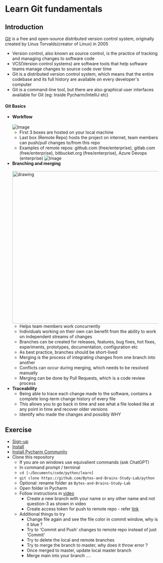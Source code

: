 # Learn Git fundamentals

## Introduction
[Git](https://en.wikipedia.org/wiki/Git) is a free and open-source distributed version control system, originally created by Linus Torvalds(creator of Linux) in 2005
- Version control, also known as source control, is the practice of tracking and managing changes to software code
- VCS(Version control systems) are software tools that help software teams manage changes to source code over time
- Git is a distributed version control system, which means that the entire codebase and its full history are available on every developer's computer
- Git is a command-line tool, but there are also graphical user interfaces available for Git (eg: Inside Pycharm/IntelliJ etc)

#### Git Basics
- **Workflow**<br><br>
  ![Image](https://cdn-media-1.freecodecamp.org/images/1*iL2J8k4ygQlg3xriKGimbQ.png)
  - First 3 boxes are hosted on your local machine
  - Last box (Remote Repo) hosts the project on internet, team members can push/pull changes to/from this repo
  - Examples of remote repos: github.com (free/enterprise), gitlab.com (free/enterprise), bitbucket.org (free/enterprise), Azure Devops (enterprise) 
  ![Image](https://images.javatpoint.com/tutorial/git/images/git-remote.png)
- **Branching and merging**<br><br>
  <img src="https://www.nobledesktop.com/image/gitresources/git-branches-merge.png" alt="drawing" style="width:500px;"/>
  - Helps team members work concurrently
  - Individuals working on their own can benefit from the ability to work on independent streams of changes
  - Branches can be created for releases, features, bug fixes, hot fixes, experiments, prototypes, documentation, configuration etc
  - As best practice, branches should be short-lived
  - Merging is the process of integrating changes from one branch into another
  - Conflicts can occur during merging, which needs to be resolved manually
  - Merging can be done by Pull Requests, which is a code review process
- **Traceability**
  - Being able to trace each change made to the software, contains a complete long-term change history of every file
  - This allows you to go back in time and see what a file looked like at any point in time and recover older versions
  - Identify who made the changes and possibly WHY

## Exercise
- [Sign-up](https://github.com/signup?source=form-home-signup)
- [Install](https://git-scm.com/book/en/v2/Getting-Started-Installing-Git)
- [Install Pycharm Community](https://www.jetbrains.com/pycharm/download/)
- Clone this repository 
  - If you are on windows use equivalient commands (ask ChatGPT)
  - In command prompt / terminal
  - `cd [~/Documents/code/python/learn]`
  - `git clone https://github.com/Bytes-and-Brains-Study-Lab/python`
  - Optional: rename folder as `Bytes-and-Brains-Study-Lab`
  - Open folder in Pycharm
  - Follow instructions in [video](https://youtu.be/6-VYUYWsnYA)
    - Create a new branch with your name or any other name and not question-3 as shown in video
    - Create access token for push to remote repo - refer [link](https://docs.catalyst.zoho.com/en/tutorials/githubbot/java/generate-personal-access-token/)
  - Additional things to try
    - Change file again and see the file color in commit window, why is it blue ?
    - Try to 'Commit and Push' changes to remote repo instead of just 'Commit'
    - Try to delete the local and remote branches
    - Try to merge the branch to master, why does it throw error ?
    - Once merged to master, update local master branch
    - Merge main into your branch ....